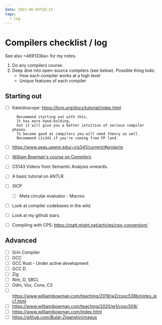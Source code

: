 ```yaml
---
date: 2021-06-03T18:14
tags: 
  - log
---
```


# Compilers checklist / log

See also <469133ba> for my notes.

1. Do any compilers course.
2. Deep dive into open-source compilers (see below).
   Possible thing todo:
   - How each compiler works at a high level
   - Unique features of each compiler

## Starting out

- [ ] Kaleidoscope: https://llvm.org/docs/tutorial/index.html

        Recommend starting out with this.
        It has more hand-holding,
        but it will give you a better intuition of various compiler phases.
        To become good at compilers you will need theory as well.
        Recommend cis341 if you're coming from FP land.

- [ ] https://www.seas.upenn.edu/~cis341/current/#projects
- [ ] [William Bowman's course on Compilers](https://www.students.cs.ubc.ca/~cs-411/2020w2/chp-boilerplate_book_top.html)
- [ ] CS143 Videos from Semantic Analysis onwards.
- [ ] A basic tutorial on ANTLR.
- [ ] SICP
     - [ ] Meta circular evaluator - Macros
- [ ] Look at compiler codebases in the wild.
- [ ] Look at my github stars.
- [ ] Compiling with CPS: https://matt.might.net/articles/cps-conversion/

## Advanced

- [ ] Grin Compiler
- [ ] GCC
- [ ] GCC Rust - Under active development
- [ ] GCC D
- [ ] Zig
- [ ] Nim, D, SBCL
- [ ] Odin, Vox, Cone, C3
- [ ] https://www.williamjbowman.com/teaching/2019/w2/cpsc539b/notes_lec1.html
- [ ] https://www.williamjbowman.com/teaching/2020/w1/cpsc509/
- [ ] https://www.williamjbowman.com/index.html
- [ ] https://github.com/Bulat-Ziganshin/magus

